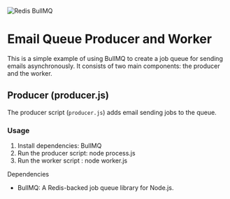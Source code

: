 ![Redis BullMQ](./image.jpg)

# Email Queue Producer and Worker

This is a simple example of using BullMQ to create a job queue for sending emails asynchronously. It consists of two main components: the producer and the worker.

## Producer (producer.js)

The producer script (`producer.js`) adds email sending jobs to the queue.

### Usage

1. Install dependencies: BullMQ
2. Run the producer script: node process.js
3. Run the worker script : node worker.js

Dependencies
* BullMQ: A Redis-backed job queue library for Node.js.